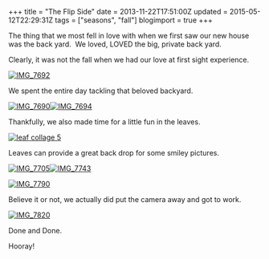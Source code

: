 +++
title = "The Flip Side"
date = 2013-11-22T17:51:00Z
updated = 2015-05-12T22:29:31Z
tags = ["seasons", "fall"]
blogimport = true 
+++

The thing that we most fell in love with when we first saw our new house was the back yard.&#160; We loved, LOVED the big, private back yard. 

Clearly, it was not the fall when we had our love at first sight experience.

[![IMG_7692](https://latc.s3.amazonaws.com/wp-content/uploads/2013/11/IMG_7692.jpg "IMG_7692")](https://latc.s3.amazonaws.com/wp-content/uploads/2013/11/IMG_7692.jpg)

We spent the entire day tackling that beloved backyard.

[![IMG_7690](https://latc.s3.amazonaws.com/wp-content/uploads/2013/11/IMG_7690.jpg "IMG_7690")](https://latc.s3.amazonaws.com/wp-content/uploads/2013/11/IMG_7690.jpg)[![IMG_7694](https://latc.s3.amazonaws.com/wp-content/uploads/2013/11/IMG_7694.jpg "IMG_7694")](https://latc.s3.amazonaws.com/wp-content/uploads/2013/11/IMG_7694.jpg)

Thankfully, we also made time for a little fun in the leaves.

[![leaf collage 5](https://latc.s3.amazonaws.com/wp-content/uploads/2013/11/leaf-collage-5.jpg "leaf collage 5")](https://latc.s3.amazonaws.com/wp-content/uploads/2013/11/leaf-collage-5.jpg)

Leaves can provide a great back drop for some smiley pictures.

[![IMG_7705](https://latc.s3.amazonaws.com/wp-content/uploads/2013/11/IMG_7705.jpg "IMG_7705")](https://latc.s3.amazonaws.com/wp-content/uploads/2013/11/IMG_7705.jpg)[![IMG_7743](https://latc.s3.amazonaws.com/wp-content/uploads/2013/11/IMG_7743.jpg "IMG_7743")](https://latc.s3.amazonaws.com/wp-content/uploads/2013/11/IMG_7743.jpg)

[![IMG_7790](https://latc.s3.amazonaws.com/wp-content/uploads/2013/11/IMG_7790.jpg "IMG_7790")](https://latc.s3.amazonaws.com/wp-content/uploads/2013/11/IMG_7790.jpg)

Believe it or not, we actually did put the camera away and got to work.

[![IMG_7820](https://latc.s3.amazonaws.com/wp-content/uploads/2013/11/IMG_7820.jpg "IMG_7820")](https://latc.s3.amazonaws.com/wp-content/uploads/2013/11/IMG_7820.jpg)

Done and Done.

Hooray!
